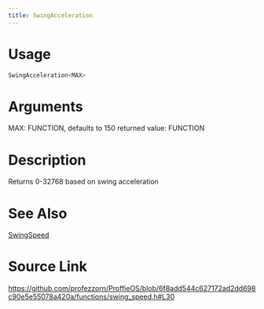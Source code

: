 ```yaml
---
title: SwingAcceleration
---
```


# Usage
```cpp
SwingAcceleration<MAX>
```

# Arguments
MAX: FUNCTION, defaults to 150
returned value: FUNCTION

# Description
Returns 0-32768 based on swing acceleration

# See Also
[SwingSpeed](/config/functions/SwingSpeed.html)

# Source Link
https://github.com/profezzorn/ProffieOS/blob/6f8add544c627172ad2dd698c90e5e55078a420a/functions/swing_speed.h#L30
